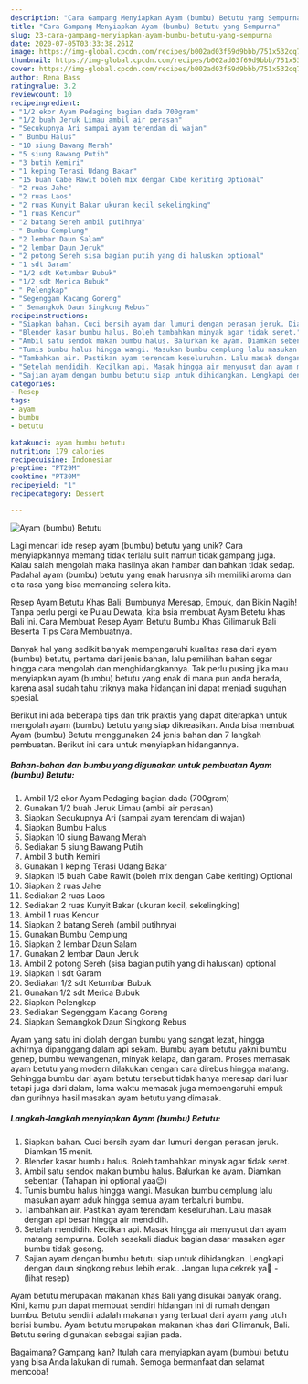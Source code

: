 ```yaml
---
description: "Cara Gampang Menyiapkan Ayam (bumbu) Betutu yang Sempurna"
title: "Cara Gampang Menyiapkan Ayam (bumbu) Betutu yang Sempurna"
slug: 23-cara-gampang-menyiapkan-ayam-bumbu-betutu-yang-sempurna
date: 2020-07-05T03:33:38.261Z
image: https://img-global.cpcdn.com/recipes/b002ad03f69d9bbb/751x532cq70/ayam-bumbu-betutu-foto-resep-utama.jpg
thumbnail: https://img-global.cpcdn.com/recipes/b002ad03f69d9bbb/751x532cq70/ayam-bumbu-betutu-foto-resep-utama.jpg
cover: https://img-global.cpcdn.com/recipes/b002ad03f69d9bbb/751x532cq70/ayam-bumbu-betutu-foto-resep-utama.jpg
author: Rena Bass
ratingvalue: 3.2
reviewcount: 10
recipeingredient:
- "1/2 ekor Ayam Pedaging bagian dada 700gram"
- "1/2 buah Jeruk Limau ambil air perasan"
- "Secukupnya Ari sampai ayam terendam di wajan"
- " Bumbu Halus"
- "10 siung Bawang Merah"
- "5 siung Bawang Putih"
- "3 butih Kemiri"
- "1 keping Terasi Udang Bakar"
- "15 buah Cabe Rawit boleh mix dengan Cabe keriting Optional"
- "2 ruas Jahe"
- "2 ruas Laos"
- "2 ruas Kunyit Bakar ukuran kecil sekelingking"
- "1 ruas Kencur"
- "2 batang Sereh ambil putihnya"
- " Bumbu Cemplung"
- "2 lembar Daun Salam"
- "2 lembar Daun Jeruk"
- "2 potong Sereh sisa bagian putih yang di haluskan optional"
- "1 sdt Garam"
- "1/2 sdt Ketumbar Bubuk"
- "1/2 sdt Merica Bubuk"
- " Pelengkap"
- "Segenggam Kacang Goreng"
- " Semangkok Daun Singkong Rebus"
recipeinstructions:
- "Siapkan bahan. Cuci bersih ayam dan lumuri dengan perasan jeruk. Diamkan 15 menit."
- "Blender kasar bumbu halus. Boleh tambahkan minyak agar tidak seret."
- "Ambil satu sendok makan bumbu halus. Balurkan ke ayam. Diamkan sebentar. (Tahapan ini optional yaa😉)"
- "Tumis bumbu halus hingga wangi. Masukan bumbu cemplung lalu masukan ayam aduk hingga semua ayam terbaluri bumbu."
- "Tambahkan air. Pastikan ayam terendam keseluruhan. Lalu masak dengan api besar hingga air mendidih."
- "Setelah mendidih. Kecilkan api. Masak hingga air menyusut dan ayam matang sempurna. Boleh sesekali diaduk bagian dasar masakan agar bumbu tidak gosong."
- "Sajian ayam dengan bumbu betutu siap untuk dihidangkan. Lengkapi dengan daun singkong rebus lebih enak.. Jangan lupa cekrek ya📸             (lihat resep)"
categories:
- Resep
tags:
- ayam
- bumbu
- betutu

katakunci: ayam bumbu betutu 
nutrition: 179 calories
recipecuisine: Indonesian
preptime: "PT29M"
cooktime: "PT30M"
recipeyield: "1"
recipecategory: Dessert

---
```



![Ayam (bumbu) Betutu](https://img-global.cpcdn.com/recipes/b002ad03f69d9bbb/751x532cq70/ayam-bumbu-betutu-foto-resep-utama.jpg)

Lagi mencari ide resep ayam (bumbu) betutu yang unik? Cara menyiapkannya memang tidak terlalu sulit namun tidak gampang juga. Kalau salah mengolah maka hasilnya akan hambar dan bahkan tidak sedap. Padahal ayam (bumbu) betutu yang enak harusnya sih memiliki aroma dan cita rasa yang bisa memancing selera kita.

Resep Ayam Betutu Khas Bali, Bumbunya Meresap, Empuk, dan Bikin Nagih! Tanpa perlu pergi ke Pulau Dewata, kita bsia membuat Ayam Betetu khas Bali ini. Cara Membuat Resep Ayam Betutu Bumbu Khas Gilimanuk Bali Beserta Tips Cara Membuatnya.

Banyak hal yang sedikit banyak mempengaruhi kualitas rasa dari ayam (bumbu) betutu, pertama dari jenis bahan, lalu pemilihan bahan segar hingga cara mengolah dan menghidangkannya. Tak perlu pusing jika mau menyiapkan ayam (bumbu) betutu yang enak di mana pun anda berada, karena asal sudah tahu triknya maka hidangan ini dapat menjadi suguhan spesial.


Berikut ini ada beberapa tips dan trik praktis yang dapat diterapkan untuk mengolah ayam (bumbu) betutu yang siap dikreasikan. Anda bisa membuat Ayam (bumbu) Betutu menggunakan 24 jenis bahan dan 7 langkah pembuatan. Berikut ini cara untuk menyiapkan hidangannya.

<!--inarticleads1-->

##### Bahan-bahan dan bumbu yang digunakan untuk pembuatan Ayam (bumbu) Betutu:

1. Ambil 1/2 ekor Ayam Pedaging bagian dada (700gram)
1. Gunakan 1/2 buah Jeruk Limau (ambil air perasan)
1. Siapkan Secukupnya Ari (sampai ayam terendam di wajan)
1. Siapkan  Bumbu Halus
1. Siapkan 10 siung Bawang Merah
1. Sediakan 5 siung Bawang Putih
1. Ambil 3 butih Kemiri
1. Gunakan 1 keping Terasi Udang Bakar
1. Siapkan 15 buah Cabe Rawit (boleh mix dengan Cabe keriting) Optional
1. Siapkan 2 ruas Jahe
1. Sediakan 2 ruas Laos
1. Sediakan 2 ruas Kunyit Bakar (ukuran kecil, sekelingking)
1. Ambil 1 ruas Kencur
1. Siapkan 2 batang Sereh (ambil putihnya)
1. Gunakan  Bumbu Cemplung
1. Siapkan 2 lembar Daun Salam
1. Gunakan 2 lembar Daun Jeruk
1. Ambil 2 potong Sereh (sisa bagian putih yang di haluskan) optional
1. Siapkan 1 sdt Garam
1. Sediakan 1/2 sdt Ketumbar Bubuk
1. Gunakan 1/2 sdt Merica Bubuk
1. Siapkan  Pelengkap
1. Sediakan Segenggam Kacang Goreng
1. Siapkan  Semangkok Daun Singkong Rebus


Ayam yang satu ini diolah dengan bumbu yang sangat lezat, hingga akhirnya dipanggang dalam api sekam. Bumbu ayam betutu yakni bumbu genep, bumbu wewangenan, minyak kelapa, dan garam. Proses memasak ayam betutu yang modern dilakukan dengan cara direbus hingga matang. Sehingga bumbu dari ayam betutu tersebut tidak hanya meresap dari luar tetapi juga dari dalam, lama waktu memasak juga mempengaruhi empuk dan gurihnya hasil masakan ayam betutu yang dimasak. 

<!--inarticleads2-->

##### Langkah-langkah menyiapkan Ayam (bumbu) Betutu:

1. Siapkan bahan. Cuci bersih ayam dan lumuri dengan perasan jeruk. Diamkan 15 menit.
1. Blender kasar bumbu halus. Boleh tambahkan minyak agar tidak seret.
1. Ambil satu sendok makan bumbu halus. Balurkan ke ayam. Diamkan sebentar. (Tahapan ini optional yaa😉)
1. Tumis bumbu halus hingga wangi. Masukan bumbu cemplung lalu masukan ayam aduk hingga semua ayam terbaluri bumbu.
1. Tambahkan air. Pastikan ayam terendam keseluruhan. Lalu masak dengan api besar hingga air mendidih.
1. Setelah mendidih. Kecilkan api. Masak hingga air menyusut dan ayam matang sempurna. Boleh sesekali diaduk bagian dasar masakan agar bumbu tidak gosong.
1. Sajian ayam dengan bumbu betutu siap untuk dihidangkan. Lengkapi dengan daun singkong rebus lebih enak.. Jangan lupa cekrek ya📸 -             (lihat resep)


Ayam betutu merupakan makanan khas Bali yang disukai banyak orang. Kini, kamu pun dapat membuat sendiri hidangan ini di rumah dengan bumbu. Betutu sendiri adalah makanan yang terbuat dari ayam yang utuh berisi bumbu. Ayam betutu merupakan makanan khas dari Gilimanuk, Bali. Betutu sering digunakan sebagai sajian pada. 

Bagaimana? Gampang kan? Itulah cara menyiapkan ayam (bumbu) betutu yang bisa Anda lakukan di rumah. Semoga bermanfaat dan selamat mencoba!
